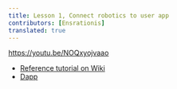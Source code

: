 ```yaml
---
title: Lesson 1, Connect robotics to user app
contributors: [Ensrationis]
translated: true
---
```


https://youtu.be/NOQxyojvaao

- [Reference tutorial on Wiki](https://wiki.robonomics.network/docs/get-weather-on-fuji-mountain/)
- [Dapp](https://dapp.robonomics.network/#/)